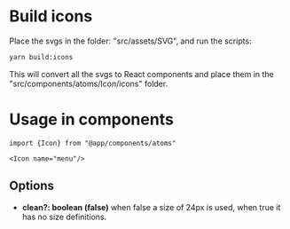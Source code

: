 # Build icons

Place the svgs in the folder: "src/assets/SVG", and run the scripts:

```bash
yarn build:icons
```

This will convert all the svgs to React components and place them in the "src/components/atoms/Icon/icons" folder.

# Usage in components

```
import {Icon} from "@app/components/atoms"

<Icon name="menu"/>
```

## Options

- **clean?: boolean (false)**
  when false a size of 24px is used, when true it has no size definitions.
